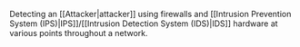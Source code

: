 Detecting an [[Attacker|attacker]] using firewalls and [[Intrusion Prevention System (IPS)|IPS]]/[[Intrusion Detection System (IDS)|IDS]] hardware at various points throughout a network.
